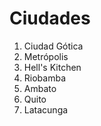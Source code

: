 # Ciudades

1. Ciudad Gótica
2. Metrópolis
3. Hell's Kitchen
4. Riobamba
5. Ambato
6. Quito
7. Latacunga
